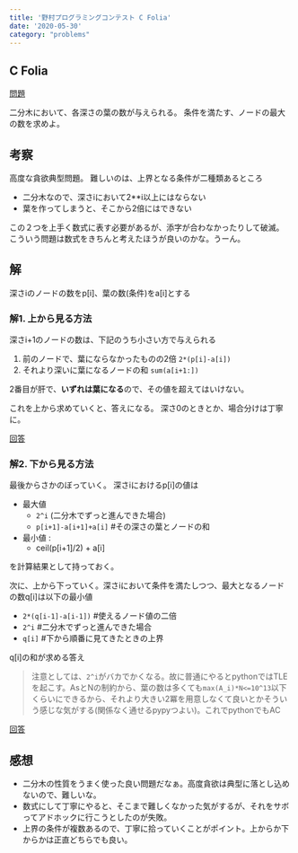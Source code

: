 ```yaml
---
title: '野村プログラミングコンテスト C Folia'
date: '2020-05-30'
category: "problems"
---
```


## C Folia

[問題](https://atcoder.jp/contests/nomura2020/tasks/nomura2020_c)

二分木において、各深さの葉の数が与えられる。
条件を満たす、ノードの最大の数を求めよ。

## 考察
高度な貪欲典型問題。
難しいのは、上界となる条件が二種類あるところ

- 二分木なので、深さiにおいて2**i以上にはならない
- 葉を作ってしまうと、そこから2倍にはできない

この２つを上手く数式に表す必要があるが、添字が合わなかったりして破滅。
こういう問題は数式をきちんと考えたほうが良いのかな。うーん。


## 解
深さiのノードの数をp[i]、葉の数(条件)をa[i]とする

### 解1. 上から見る方法
深さi+1のノードの数は、下記のうち小さい方で与えられる

1. 前のノードで、葉にならなかったものの2倍 `2*(p[i]-a[i])`
1. それより深いに葉になるノードの和 `sum(a[i+1:])`

2番目が肝で、**いずれは葉になる**ので、その値を超えてはいけない。

これを上から求めていくと、答えになる。
深さ0のときとか、場合分けは丁寧に。

[回答](https://atcoder.jp/contests/nomura2020/submissions/13759299)

### 解2. 下から見る方法

最後からさかのぼっていく。
深さiにおけるp[i]の値は

- 最大値
    - `2^i` (二分木でずっと進んできた場合)
    - `p[i+1]-a[i+1]+a[i]` #その深さの葉とノードの和 
- 最小値 : 
    - ceil(p[i+1]/2) + a[i]

を計算結果として持っておく。

次に、上から下っていく。深さiにおいて条件を満たしつつ、最大となるノードの数q[i]は以下の最小値

- `2*(q[i-1]-a[i-1])` #使えるノード値の二倍
- `2^i` #二分木でずっと進んできた場合 
- `q[i]` #下から順番に見てきたときの上界

q[i]の和が求める答え

> 注意としては、`2^i`がバカでかくなる。故に普通にやるとpythonではTLEを起こす。AsとNの制約から、葉の数は多くても`max(A_i)*N<=10^13`以下くらいにできるから、それより大きい2冪を用意しなくて良いとかそういう感じな気がする(関係なく通せるpypyつよい)。これでpythonでもAC

[回答](https://atcoder.jp/contests/nomura2020/submissions/13760635)

## 感想

- 二分木の性質をうまく使った良い問題だなぁ。高度貪欲は典型に落とし込めないので、難しいな。
- 数式にして丁寧にやると、そこまで難しくなかった気がするが、それをサボってアドホックに行こうとしたのが失敗。
- 上界の条件が複数あるので、丁寧に拾っていくことがポイント。上からか下からかは正直どちらでも良い。
